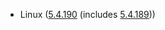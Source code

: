 - Linux ([5.4.190](https://lwn.net/Articles/891998) (includes [5.4.189](https://lwn.net/Articles/891461)))
